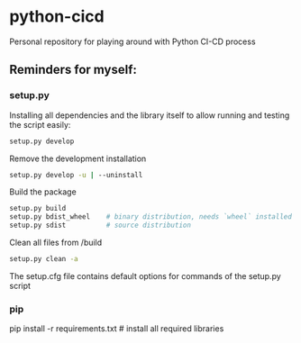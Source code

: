 # python-cicd
Personal repository for playing around with Python CI-CD process

## Reminders for myself:

### setup.py

Installing all dependencies and the library itself to allow running and testing the script easily:
```bash
setup.py develop
```

Remove the development installation
```bash
setup.py develop -u | --uninstall
```

Build the package
```bash
setup.py build
setup.py bdist_wheel    # binary distribution, needs `wheel` installed first
setup.py sdist          # source distribution
```

Clean all files from /build
```bash
setup.py clean -a
```

The setup.cfg file contains default options for commands of the setup.py script

### pip
pip install -r requirements.txt     # install all required libraries
